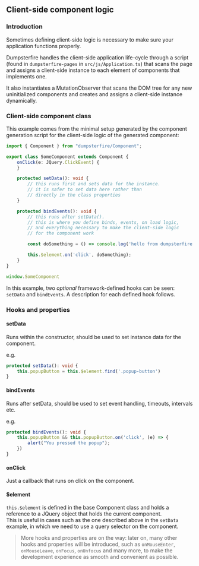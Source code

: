 ## Client-side component logic

### Introduction

Sometimes defining client-side logic is necessary to make sure your application functions properly.

Dumpsterfire handles the client-side application life-cycle through a script (found in `dumpsterfire-pages` in `src/js/Application.ts`)
that scans the page and assigns a client-side instance to each element of components that implements one.

It also instantiates a MutationObserver that scans the DOM tree for any new uninitialized components and creates and
assigns a client-side instance dynamically.

### Client-side component class

This example comes from the minimal setup generated by the component generation script for the client-side logic of the
generated component:

```ts
import { Component } from "dumpsterfire/Component";

export class SomeComponent extends Component {
    onClick(e: JQuery.ClickEvent) {
    }

    protected setData(): void {
        // this runs first and sets data for the instance.
        // it is safer to set data here rather than
        // directly in the class properties
    }

    protected bindEvents(): void {
        // this runs after setData().
        // this is where you define binds, events, on load logic,
        // and everything necessary to make the client-side logic
        // for the component work

        const doSomething = () => console.log('hello from dumpsterfire');

        this.$element.on('click', doSomething);
    }
}

window.SomeComponent
```

In this example, two *optional* framework-defined hooks can be seen: `setData` and `bindEvents`. A description for each defined hook follows.

### Hooks and properties

#### setData

Runs within the constructor, should be used to set instance data for the component.

e.g. 
```ts
protected setData(): void {
    this.popupButton = this.$element.find('.popup-button')
}
```

#### bindEvents

Runs after setData, should be used to set event handling, timeouts, intervals etc.

e.g.
```ts
protected bindEvents(): void {
    this.popupButton && this.popupButton.on('click', (e) => {
        alert("You pressed the popup");
    })
}
```

#### onClick

Just a callback that runs on click on the component.


#### $element

`this.$element` is defined in the base Component class and holds a reference to a JQuery object that holds the current component. \
This is useful in cases such as the one described above in the `setData` example, in which we need to use a query selector on the component.

> More hooks and properties are on the way: later on, many other hooks and properties will be introduced, such as
`onMouseEnter`, `onMouseLeave`, `onFocus`, `onUnfocus` and many more, to make the development experience as smooth and
convenient as possible.
